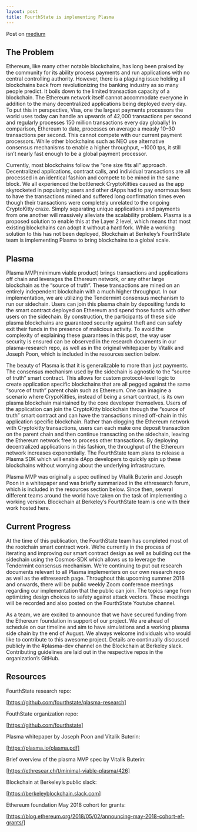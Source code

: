```yaml
---
layout: post
title: FourthState is implementing Plasma
---
```

Post on [medium](https://blockchainatberkeley.blog/fourthstate-is-implementing-plasma-6fe99019edb2)  

## The Problem
Ethereum, like many other notable blockchains, has long been praised by the community for its ability process payments and run applications with no central controlling authority.
However, there is a plaguing issue holding all blockchains back from revolutionizing the banking industry as so many people predict.
It boils down to the limited transaction capacity of a blockchain. The Ethereum network itself cannot accommodate everyone in addition to the many decentralized applications being deployed every day.
To put this in perspective, Visa, one the largest payments processors the world uses today can handle an upwards of 42,000 transactions per second and regularly processes 150 million transactions every day globally!
In comparison, Ethereum to date, processes on average a measly 10–30 transactions per second. This cannot compete with our current payment processors.
While other blockchains such as NEO use alternative consensus mechanisms to enable a higher throughput, ~1000 tps, it still isn’t nearly fast enough to be a global payment processor.

Currently, most blockchains follow the “one size fits all” approach. Decentralized applications, contract calls, and individual transactions are all processed in an identical fashion and compete to be mined in the same block.
We all experienced the bottleneck CryptoKitties caused as the app skyrocketed in popularity; users and other dApps had to pay enormous fees to have the transactions mined and suffered long confirmation times even though their transactions were completely unrelated to the ongoing CryptoKitty craze.
Simply separating unique applications and payments from one another will massively alleviate the scalability problem. Plasma is a proposed solution to enable this at the Layer 2 level,
which means that most existing blockchains can adopt it without a hard fork. While a working solution to this has not been deployed, Blockchain at Berkeley’s FourthState team is implementing Plasma to bring blockchains to a global scale.

## Plasma
Plasma MVP(minimum viable product) brings transactions and applications off chain and leverages the Ethereum network, or any other large blockchain as the “source of truth”.
These transactions are mined on an entirely independent blockchain with a much higher throughput. In our implementation, we are utilizing the Tendermint consensus mechanism to run our sidechain.
Users can join this plasma chain by depositing funds to the smart contract deployed on Ethereum and spend those funds with other users on the sidechain.
By construction, the participants of these side plasma blockchains are guaranteed security against theft and can safely exit their funds in the presence of malicious activity.
To avoid the complexity of explaining these guarantees in this post, the way user security is ensured can be observed in the research documents in our plasma-research repo,
as well as in the original whitepaper by Vitalik and Joseph Poon, which is included in the resources section below.

The beauty of Plasma is that it is generalizable to more than just payments. The consensus mechanism used by the sidechain is agnostic to the “source of truth” smart contract.
This allows for custom protocol-level logic to create application specific blockchains that are all pegged against the same “source of truth” parent chain such as Ethereum.
One can imagine a scenario where CrypoKitties, instead of being a smart contract, is its own plasma blockchain maintained by the core developer themselves.
Users of the application can join the CryptoKitty blockchain through the “source of truth” smart contract and can have the transactions mined off-chain in this application specific blockchain.
Rather than clogging the Ethereum network with Cryptokitty transactions, users can each make one deposit transaction on the parent chain and then continue transacting on the sidechain,
leaving the Ethereum network free to process other transactions. By deploying decentralized applications in this fashion, the throughput of the Ethereum network increases exponentially.
The FourthState team plans to release a Plasma SDK which will enable dApp developers to quickly spin up these blockchains without worrying about the underlying infrastructure.

Plasma MVP was originally a spec outlined by Vitalik Buterin and Joseph Poon in a whitepaper and was briefly summarized in the ethresearch forum, which is included in the resources section below.
Since then, several different teams around the world have taken on the task of implementing a working version. Blockchain at Berkeley’s FourthState team is one with their work hosted here.

## Current Progress

At the time of this publication, the FourthState team has completed most of the rootchain smart contract work. We’re currently in the process of iterating and improving our smart contract design as well as building out the sidechain using the Cosmos-SDK which allows us to leverage the Tendermint consensus mechanism.
We’re continuing to put out research documents relevant to all Plasma implementers on our own research repo as well as the ethresearch page. Throughout this upcoming summer 2018 and onwards, there will be public weekly Zoom conference meetings regarding our implementation that the public can join.
The topics range from optimizing design choices to safety against attack vectors. These meetings will be recorded and also posted on the FourthState Youtube channel.

As a team, we are excited to announce that we have secured funding from the Ethereum foundation in support of our project. We are ahead of schedule on our timeline and aim to have simulations and a working plasma side chain by the end of August.
We always welcome individuals who would like to contribute to this awesome project. Details are continually discussed publicly in the #plasma-dev channel on the Blockchain at Berkeley slack.
Contributing guidelines are laid out in the respective repos in the organization’s GitHub.

## Resources

FourthState research repo:

[https://github.com/fourthstate/plasma-research]

FouthState organization repo:

[https://github.com/fourthstate]

Plasma whitepaper by Joseph Poon and Vitalik Buterin:

[https://plasma.io/plasma.pdf]

Brief overview of the plasma MVP spec by Vitalik Buterin:

[https://ethresear.ch/t/minimal-viable-plasma/426]

Blockchain at Berkeley’s public slack:

[https://berkeleyblockchain.slack.com]

Ethereum foundation May 2018 cohort for grants:

[https://blog.ethereum.org/2018/05/02/announcing-may-2018-cohort-ef-grants/]
